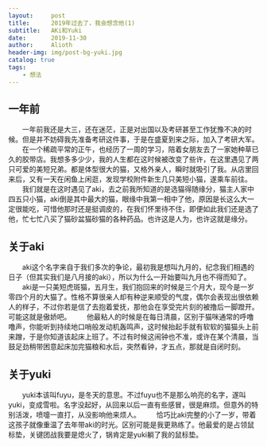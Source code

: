 ```yaml
---
layout:     post
title:      2019年过去了，我会想念他(1)
subtitle:   AKi和Yuki
date:       2019-11-30
author:     Alioth
header-img: img/post-bg-yuki.jpg
catalog: true
tags:
    - 想法
---
```



## 一年前

&ensp;&ensp;&ensp;&ensp;一年前我还是大三，还在迷茫，正是对出国以及考研甚至工作犹豫不决的时候。但是并不妨碍我先准备考研这件事，于是在盛夏到来之际，加入了考研大军。
&ensp;&ensp;&ensp;&ensp;在一个稀疏平常的正午，也经历了一周的学习，陪着女朋友去了一家她种草已久的胶带店。我想多多少少，我的人生都在这时候被改变了些许，在这里遇见了两只可爱的美短兄弟。都是体型很大的猫，又格外亲人，瞬时就吸引了我。从店里回来后，又有一天在闲鱼上闲逛，发现学校附件新生几只美短小猫，遂乘车前往。
&ensp;&ensp;&ensp;&ensp;我们就是在这时遇见了aki，去之前我所知道的是选猫得随缘分，猫主人家中四五只小猫，aki倒是其中最大的猫，眼缘中我第一相中了他，原因是长这么大一定很能吃，可惜他那时还是挺调皮的，在我们怀里待不住，即便如此我们还是选了他，忙七忙八买了猫砂盆猫砂猫的各种药品。也许这是人为，也许这就是缘分。

## 关于aki

&ensp;&ensp;&ensp;&ensp;aki这个名字来自于我们多次的争论，最初我是想叫九月的，纪念我们相遇的日子（但其实我们是八月接的aki），所以为什么一开始要叫九月也不得而知了。
&ensp;&ensp;&ensp;&ensp;aki是一只美短虎斑猫，五月生，我们抱回来的时候是三个月大，现今是一岁零四个月的大猫了。性格不算很亲人却有种逆来顺受的气度，偶尔会表现出很依赖人的样子，不过你若是信了去抱着爱抚，那他会在享受完片刻的被撸后一脚蹬开。可能这就是傲娇吧。
&ensp;&ensp;&ensp;&ensp;他最粘人的时候是在每日清晨，区别于猫咪通常的呼噜噜声，你能听到持续地口哨般发动机轰鸣声，这时候抬起手就有软软的猫猫头上前来蹭，于是你知道该起床上班了。不过有时候这闹钟也不准，或许在某个清晨，当鼓足劲稍带困意起床加完猫粮和水后，突然看钟，才五点，那就是自闭时刻。

## 关于yuki

&ensp;&ensp;&ensp;&ensp;yuki本该叫fuyu，是冬天的意思。不过fuyu也不是那么响亮的名字，遂叫yuki，变成雪啦。名字没起好，从回来以后一直有些感冒，很是麻烦。但意外的特别活泼，喷嚏一直打，从没影响他来烦人。
&ensp;&ensp;&ensp;&ensp;恰巧比aki完整的小了一岁，带着这孩子就像重温了去年带aki的时光。区别可能是我更熟练了。他最爱的是占领鼠标垫，关键团战我要是熄火了，锅肯定是yuki躺了我的鼠标垫。

